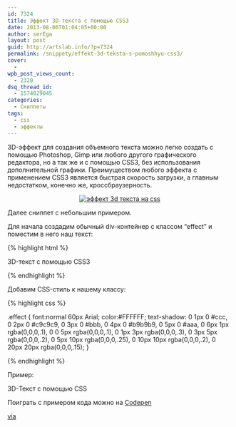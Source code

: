 ```yaml
---
id: 7324
title: Эффект 3D-текста с помощью CSS3
date: 2013-08-06T01:04:05+00:00
author: serEga
layout: post
guid: http://artslab.info/?p=7324
permalink: /snippety/effekt-3d-teksta-s-pomoshhyu-css3/
cover:
  -
wpb_post_views_count:
  - 2320
dsq_thread_id:
  - 1574029045
categories:
  - Сниппеты
tags:
  - css
  - эффекты
---
```

3D-эффект для создания объемного текста можно легко создать с помощью Photoshop, Gimp или любого другого графического редактора, но а так же и с помощью CSS3, без использования дополнительной графики. Преимуществом любого эффекта с применением CSS3 является быстрая скорость загрузки, а главным недостатком, конечно же, кроссбраузерность.

<center>
  <a href="http://googledrive.com/host/0B9lHVSSSdxdxd0hjdUdmRzY3Tjg/sozdat_3dtext_s_css.png"><img src="http://googledrive.com/host/0B9lHVSSSdxdxd0hjdUdmRzY3Tjg/sozdat_3dtext_s_css.png" alt="эффект 3d текста на css" class="aligncenter size-medium wp-image-7329" srcset="http://googledrive.com/host/0B9lHVSSSdxdxd0hjdUdmRzY3Tjg/sozdat_3dtext_s_css.png 653w, http://googledrive.com/host/0B9lHVSSSdxdxd0hjdUdmRzY3Tjg/sozdat_3dtext_s_css-300x74.png 300w" sizes="(max-width: 653px) 100vw, 653px" /></a>
</center>

Далее сниппет с небольшим примером.

<!--more-->

Для начала создадим обычный div-контейнер с классом &#8220;effect&#8221; и поместим в него наш текст:

{% highlight html %}

<div class="effect">3D-текст с помощью CSS3</div>

{% endhighlight %}

Добавим CSS-стиль к нашему классу:

{% highlight css %}

.effect {
	font:normal 60px Arial;
	color:#FFFFFF;
	text-shadow: 0 1px 0 #ccc,
	0 2px 0 #c9c9c9,
	0 3px 0 #bbb,
	0 4px 0 #b9b9b9,
	0 5px 0 #aaa,
	0 6px 1px rgba(0,0,0,.1),
	0 0 5px rgba(0,0,0,.1),
	0 1px 3px rgba(0,0,0,.3),
	0 3px 5px rgba(0,0,0,.2),
	0 5px 10px rgba(0,0,0,.25),
	0 10px 10px rgba(0,0,0,.2),
	0 20px 20px rgba(0,0,0,.15);
}

{% endhighlight %}

Пример:

<div class="effect-text">
  3D-Текст с помощью CSS
</div>


Поиграть с примером кода можно на [Codepen](http://codepen.io/4gray/pen/Iotuf)

[via](http://www.cssrex.com/tips-tricks/how-to-create-3d-text-using-css3/)